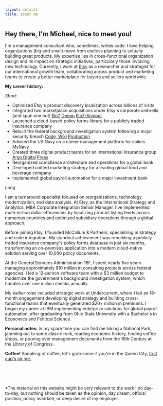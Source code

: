 ```yaml
---
layout: default
title: about me
---
```


## Hey there, I'm Michael, nice to meet you!

I'm a management consultant who, sometimes, writes code. I love helping organizations (big and small) move from endless planning to actually building great products. My expertise lies in cross-functional organization design and its impact on strategic initiatives, particularly those involving new technology. Currently, I work at [Etsy](https://etsy.com) as a researcher and strategist for our international growth team, collaborating across product and marketing teams to create a better marketplace for buyers and sellers worldwide.


**My career history:**

_Short:_

* Optimized Etsy's product discovery localization across billions of visits
* Integrated two marketplace acquisitions under Etsy's corporate umbrella (and spun one out) [Elo7](https://www.prnewswire.com/news-releases/etsy-completes-acquisition-of-elo7-brazil-based-marketplace-for-unique-handmade-items-301325747.html) [Depop](https://www.prnewswire.com/news-releases/etsy-to-acquire-global-fashion-resale-marketplace-depop-301303695.html) [Elo7-Spinout]()
* Launched a cloud-based policy forms library for a publicly traded insurance company 
* Rebuilt the federal background investigation system following a major security breach [Code, Wiki](https://github.com/18F/culper/wiki) [Production](https://www.dcsa.mil/Systems-Applications/National-Background-Investigation-Services-NBIS/) 
* Advised the US Navy on a career management platform for sailors [MyNavy](https://my.navy.mil/)
* Created three digital product teams for an international insurance group [Argo Digital](https://www.argolimited.com/reports/2019-annual-report/argo-digital/) [Press](https://www.bizjournals.com/sanantonio/news/2018/12/21/argo-group-invests-in-tech-to-push-productivity.html)
* Reorganized compliance architecture and operations for a global bank
* Developed unified marketing strategy for a leading global food and beverage company
* Implemented global payroll automation for a major investment bank


_Long_

I am a turnaround specialist focused on reorganizations, technology modernization, and data analysis. At Etsy, as the International Strategy and Analytics, M&A Corporate Integration Senior Manager, I've implemented multi-million dollar efficiencies by localizing product listing feeds across numerous countries and optimized subsidiary operations through a global approach.

Before joining Etsy, I founded McCallum & Partners, specializing in strategy and code integration. My standout achievement was rebuilding a publicly-traded insurance company's policy forms database in just six months, transforming an on-premises application into a modern cloud-native solution serving over 10,000 policy documents.

At the General Services Administration 18F, I spent nearly five years managing approximately $10 million in consulting projects across federal agencies. I led a 12-person software team with a $3 million budget to modernize the government's background investigation system, which handles over one million checks annually.

My earlier roles included strategic work at Undercurrent, where I led an 18-month engagement developing digital strategy and building cross-functional teams that eventually generated $20+ million in premiums. I began my career at IBM implementing enterprise solutions for global payroll automation, after graduating from Ohio State University with a Bachelor's in Economics and Political Science.


**Personal notes:**
In my spare time you can find me hiking a National Park, jamming out to some classic rock, reading economic history, finding coffee shops, or pouring over management documents from the 19th Century at the Library of Congress.


**Coffee!**
Speaking of coffee, let's grab some if you're in the Queen City, [first cup's on me.](/coffee)

<br>
<br>&nbsp;

\*The material on this website might be very relevant to the work I do day-to-day, but nothing should be taken as the opinion, day dream, official position, policy mandate, or deep desire of my employer.
